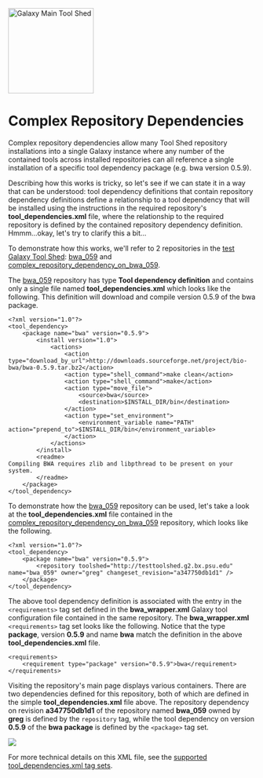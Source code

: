 <div class='center'> <a href='http://toolshed.g2.bx.psu.edu'><img src="/src/images/logos/ToolShed.jpg" alt="Galaxy Main Tool Shed" height="174" /></a> </div>

# Complex Repository Dependencies

Complex repository dependencies allow many Tool Shed repository installations into a single Galaxy instance where any number of the contained tools across installed repositories can all reference a single installation of a specific tool dependency package (e.g. bwa version 0.5.9).

Describing how this works is tricky, so let's see if we can state it in a way that can be understood: tool dependency definitions that contain repository dependency definitions define a relationship to a tool dependency that will be installed using the instructions in the required repository's **tool_dependencies.xml** file, where the relationship to the required repository is defined by the contained repository dependency definition. Hmmm...okay, let's try to clarify this a bit...

To demonstrate how this works, we'll refer to 2 repositories in the [test Galaxy Tool Shed](http://testtoolshed.g2.bx.psu.edu): [bwa_059](http://testtoolshed.g2.bx.psu.edu/view/greg/bwa_059) and [complex_repository_dependency_on_bwa_059](http://testtoolshed.g2.bx.psu.edu/view/greg/complex_repository_dependency_on_bwa_059).

The [bwa_059](http://testtoolshed.g2.bx.psu.edu/view/greg/bwa_059) repository has type **Tool dependency definition** and contains only a single file named **tool_dependencies.xml** which looks like the following.  This definition will download and compile version 0.5.9 of the bwa package.

```
<?xml version="1.0"?>
<tool_dependency>
    <package name="bwa" version="0.5.9">
        <install version="1.0">
            <actions>
                <action type="download_by_url">http://downloads.sourceforge.net/project/bio-bwa/bwa-0.5.9.tar.bz2</action>
                <action type="shell_command">make clean</action>
                <action type="shell_command">make</action>
                <action type="move_file">
                    <source>bwa</source>
                    <destination>$INSTALL_DIR/bin</destination>
                </action>
                <action type="set_environment">
                    <environment_variable name="PATH" action="prepend_to">$INSTALL_DIR/bin</environment_variable>
                </action>
            </actions>
        </install>
        <readme>
Compiling BWA requires zlib and libpthread to be present on your system.
        </readme>
    </package>
</tool_dependency>
```


To demonstrate how the [bwa_059](http://testtoolshed.g2.bx.psu.edu/view/greg/bwa_059) repository can be used, let's take a look at the **tool_dependencies.xml** file contained in the [complex_repository_dependency_on_bwa_059](http://testtoolshed.g2.bx.psu.edu/view/greg/complex_repository_dependency_on_bwa_059 ) repository, which looks like the following.

```
<?xml version="1.0"?>
<tool_dependency>
    <package name="bwa" version="0.5.9">
        <repository toolshed="http://testtoolshed.g2.bx.psu.edu" name="bwa_059" owner="greg" changeset_revision="a347750db1d1" />
    </package>
</tool_dependency>
```


The above tool dependency definition is associated with the entry in the `<requirements>` tag set defined in the **bwa_wrapper.xml** Galaxy tool configuration file contained in the same repository.  The **bwa_wrapper.xml** `<requirements>` tag set looks like the following.  Notice that the type **package**, version **0.5.9** and name **bwa** match the definition in the above **tool_dependencies.xml** file. 

```
<requirements>
    <requirement type="package" version="0.5.9">bwa</requirement>
</requirements>
```


Visiting the repository's main page displays various containers.  There are two dependencies defined for this repository, both of which are defined in the simple **tool_dependencies.xml** file above.  The repository dependency on revision **a347750db1d1** of the repository named **bwa_059** owned by **greg** is defined by the `repository` tag, while the tool dependency on version **0.5.9** of the **bwa package** is defined by the `<package>` tag set.

![](/src/complex-repository-dependencies/manage_complex_repository_dependency_on_bwa_059.png)

For more technical details on this XML file, see the [supported tool_dependencies.xml tag sets](/src/tool-dependencies-tag-sets/index.md).
